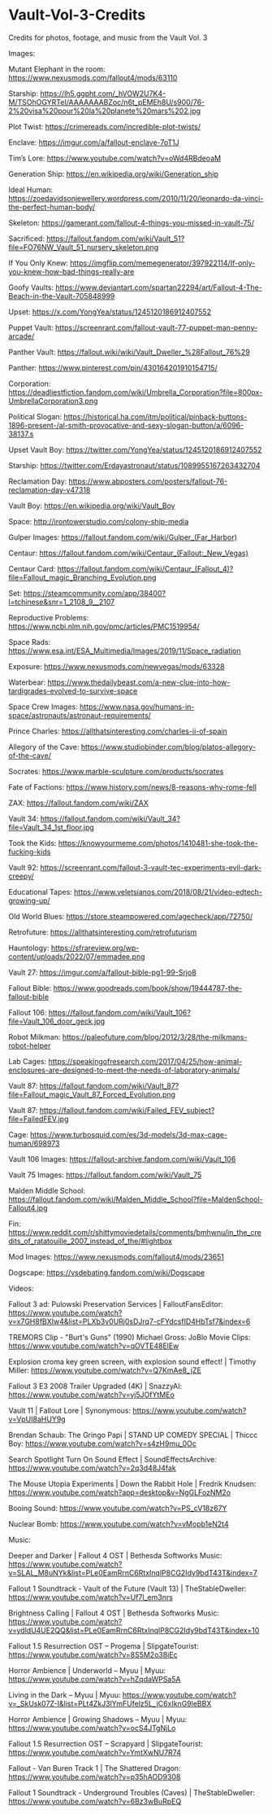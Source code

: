 # Vault-Vol-3-Credits
Credits for photos, footage, and music from the Vault Vol. 3

Images:

Mutant Elephant in the room: https://www.nexusmods.com/fallout4/mods/63110

Starship: https://lh5.ggpht.com/_hVOW2U7K4-M/TSOhOGYRTeI/AAAAAAABZoc/n6t_pEMEh8U/s900/76-2%20visa%20pour%20la%20planete%20mars%202.jpg

Plot Twist: https://crimereads.com/incredible-plot-twists/

Enclave: https://imgur.com/a/fallout-enclave-7oT1J

Tim’s Lore: https://www.youtube.com/watch?v=oWd4RBdeoaM

Generation Ship: https://en.wikipedia.org/wiki/Generation_ship

Ideal Human: https://zoedavidsonjewellery.wordpress.com/2010/11/20/leonardo-da-vinci-the-perfect-human-body/

Skeleton: https://gamerant.com/fallout-4-things-you-missed-in-vault-75/

Sacrificed: https://fallout.fandom.com/wiki/Vault_51?file=FO76NW_Vault_51_nursery_skeleton.png

If You Only Knew: https://imgflip.com/memegenerator/397922114/If-only-you-knew-how-bad-things-really-are

Goofy Vaults: https://www.deviantart.com/spartan22294/art/Fallout-4-The-Beach-in-the-Vault-705848999

Upset: https://x.com/YongYea/status/1245120186912407552

Puppet Vault: https://screenrant.com/fallout-vault-77-puppet-man-penny-arcade/

Panther Vault: https://fallout.wiki/wiki/Vault_Dweller_%28Fallout_76%29

Panther: https://www.pinterest.com/pin/430164201910154715/

Corporation: https://deadliestfiction.fandom.com/wiki/Umbrella_Corporation?file=800px-UmbrellaCorporation3.png

Political Slogan: https://historical.ha.com/itm/political/pinback-buttons-1896-present-/al-smith-provocative-and-sexy-slogan-button/a/6096-38137.s	

Upset Vault Boy: https://twitter.com/YongYea/status/1245120186912407552

Starship: https://twitter.com/Erdayastronaut/status/1089955167263432704

Reclamation Day: https://www.abposters.com/posters/fallout-76-reclamation-day-v47318

Vault Boy: https://en.wikipedia.org/wiki/Vault_Boy

Space: http://irontowerstudio.com/colony-ship-media

Gulper Images: https://fallout.fandom.com/wiki/Gulper_(Far_Harbor)

Centaur: https://fallout.fandom.com/wiki/Centaur_(Fallout:_New_Vegas)

Centaur Card: https://fallout.fandom.com/wiki/Centaur_(Fallout_4)?file=Fallout_magic_Branching_Evolution.png

Set: https://steamcommunity.com/app/38400?l=tchinese&snr=1_2108_9__2107

Reproductive Problems: https://www.ncbi.nlm.nih.gov/pmc/articles/PMC1519954/

Space Rads: https://www.esa.int/ESA_Multimedia/Images/2019/11/Space_radiation

Exposure: https://www.nexusmods.com/newvegas/mods/63328

Waterbear: https://www.thedailybeast.com/a-new-clue-into-how-tardigrades-evolved-to-survive-space

Space Crew Images: https://www.nasa.gov/humans-in-space/astronauts/astronaut-requirements/

Prince Charles: https://allthatsinteresting.com/charles-ii-of-spain

Allegory of the Cave: https://www.studiobinder.com/blog/platos-allegory-of-the-cave/

Socrates: https://www.marble-sculpture.com/products/socrates

Fate of Factions: https://www.history.com/news/8-reasons-why-rome-fell

ZAX: https://fallout.fandom.com/wiki/ZAX

Vault 34: https://fallout.fandom.com/wiki/Vault_34?file=Vault_34_1st_floor.jpg

Took the Kids: https://knowyourmeme.com/photos/1410481-she-took-the-fucking-kids

Vault 92: https://screenrant.com/fallout-3-vault-tec-experiments-evil-dark-creepy/

Educational Tapes: https://www.veletsianos.com/2018/08/21/video-edtech-growing-up/

Old World Blues: https://store.steampowered.com/agecheck/app/72750/

Retrofuture: https://allthatsinteresting.com/retrofuturism

Hauntology: https://sfrareview.org/wp-content/uploads/2022/07/emmadee.png

Vault 27: https://imgur.com/a/fallout-bible-pg1-99-Srjo8

Fallout Bible: https://www.goodreads.com/book/show/19444787-the-fallout-bible

Fallout 106: https://fallout.fandom.com/wiki/Vault_106?file=Vault_106_door_geck.jpg

Robot Milkman: https://paleofuture.com/blog/2012/3/28/the-milkmans-robot-helper

Lab Cages: https://speakingofresearch.com/2017/04/25/how-animal-enclosures-are-designed-to-meet-the-needs-of-laboratory-animals/

Vault 87: https://fallout.fandom.com/wiki/Vault_87?file=Fallout_magic_Vault_87_Forced_Evolution.png

Vault 87: https://fallout.fandom.com/wiki/Failed_FEV_subject?file=FailedFEV.jpg

Cage: https://www.turbosquid.com/es/3d-models/3d-max-cage-human/698973

Vault 106 Images: https://fallout-archive.fandom.com/wiki/Vault_106

Vault 75 Images: https://fallout.fandom.com/wiki/Vault_75

Malden Middle School: https://fallout.fandom.com/wiki/Malden_Middle_School?file=MaldenSchool-Fallout4.jpg

Fin: https://www.reddit.com/r/shittymoviedetails/comments/bmhwnu/in_the_credits_of_ratatouille_2007_instead_of_the/#lightbox

Mod Images: https://www.nexusmods.com/fallout4/mods/23651

Dogscape: https://vsdebating.fandom.com/wiki/Dogscape

Videos:

Fallout 3 ad: Pulowski Preservation Services | FalloutFansEditor: https://www.youtube.com/watch?v=x7GH8fBXIw4&list=PLXb3v0URj0sDJrq7-cFYdcsfID4HbTsf7&index=6

TREMORS Clip - "Burt's Guns" (1990) Michael Gross: JoBlo Movie Clips: https://www.youtube.com/watch?v=qOVTE48ElEw

Explosion croma key green screen, with explosion sound effect! | 
Timothy Miller: https://www.youtube.com/watch?v=Q7KmAe8_jZE

Fallout 3 E3 2008 Trailer Upgraded (4K) | SnazzyAI: https://www.youtube.com/watch?v=vj5JOfYtMEo

Vault 11 | Fallout Lore | Synonymous: https://www.youtube.com/watch?v=VpUI8aHUY9g

Brendan Schaub: The Gringo Papi | STAND UP COMEDY SPECIAL | Thiccc Boy: 
https://www.youtube.com/watch?v=s4zH9mu_0Oc

Search Spotlight Turn On Sound Effect | SoundEffectsArchive: https://www.youtube.com/watch?v=2q3d48J4fak

The Mouse Utopia Experiments | Down the Rabbit Hole | Fredrik Knudsen: https://www.youtube.com/watch?app=desktop&v=NgGLFozNM2o

Booing Sound: https://www.youtube.com/watch?v=PS_cV18z67Y

Nuclear Bomb: https://www.youtube.com/watch?v=vMopb1eN2t4

Music:

Deeper and Darker | Fallout 4 OST | Bethesda Softworks Music: https://www.youtube.com/watch?v=SLAL_M8uNYk&list=PLe0EamRrnC6RtxInqlP8CG2Idy9bdT43T&index=7

Fallout 1 Soundtrack - Vault of the Future (Vault 13) | TheStableDweller: https://www.youtube.com/watch?v=Uf7l_em3nrs

Brightness Calling | Fallout 4 OST | Bethesda Softworks Music: https://www.youtube.com/watch?v=ydldU4UE2QQ&list=PLe0EamRrnC6RtxInqlP8CG2Idy9bdT43T&index=10

Fallout 1.5 Resurrection OST – Progema | SlipgateTourist: https://www.youtube.com/watch?v=8S5M2o38iEc

Horror Ambience | Underworld – Myuu | Myuu: https://www.youtube.com/watch?v=hZqdaWPSa5A

Living in the Dark – Myuu | Myuu: https://www.youtube.com/watch?v=_SkUsk07Z-I&list=PLt4ZkJ3lYmFUfelz5L_jC6xIknG9leBBX

Horror Ambience | Growing Shadows – Myuu | Myuu: https://www.youtube.com/watch?v=ocS4JTgNjLo

Fallout 1.5 Resurrection OST – Scrapyard | SlipgateTourist: https://www.youtube.com/watch?v=YmtXwNU7R74

Fallout - Van Buren Track 1 | The Shattered Dragon: https://www.youtube.com/watch?v=p35hAOD9308

Fallout 1 Soundtrack - Underground Troubles (Caves) | TheStableDweller: https://www.youtube.com/watch?v=6Bz3wBuRpEQ
